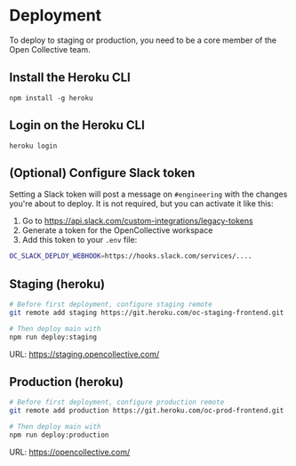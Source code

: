# Deployment

To deploy to staging or production, you need to be a core member of the Open Collective team.

## Install the Heroku CLI

`npm install -g heroku`

## Login on the Heroku CLI

`heroku login`

## (Optional) Configure Slack token

Setting a Slack token will post a message on `#engineering` with the changes you're
about to deploy. It is not required, but you can activate it like this:

1. Go to https://api.slack.com/custom-integrations/legacy-tokens
2. Generate a token for the OpenCollective workspace
3. Add this token to your `.env` file:

```bash
OC_SLACK_DEPLOY_WEBHOOK=https://hooks.slack.com/services/....
```

## Staging (heroku)

```bash
# Before first deployment, configure staging remote
git remote add staging https://git.heroku.com/oc-staging-frontend.git

# Then deploy main with
npm run deploy:staging
```

URL: https://staging.opencollective.com/

## Production (heroku)

```bash
# Before first deployment, configure production remote
git remote add production https://git.heroku.com/oc-prod-frontend.git

# Then deploy main with
npm run deploy:production
```

URL: https://opencollective.com/
